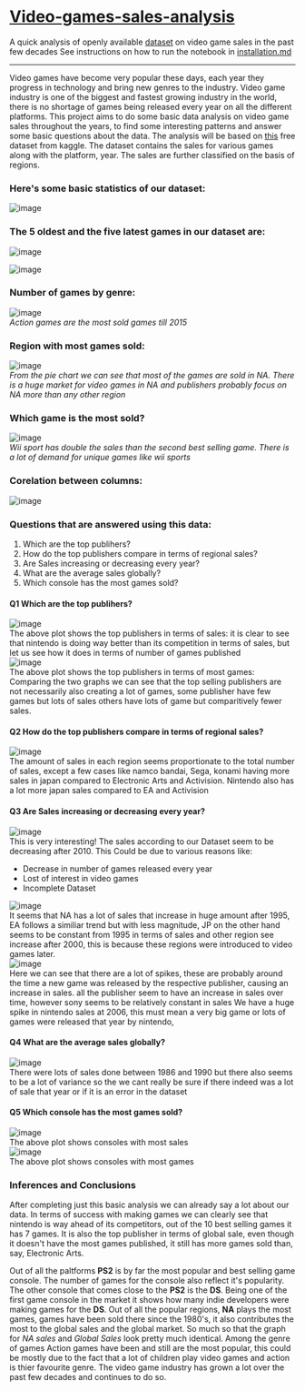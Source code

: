 # [Video-games-sales-analysis](https://github.com/mizerablepi/Video-games-sales-analysis/blob/main/Project_Video_game_sales_analysis.ipynb)
A quick analysis of openly available [dataset](https://www.kaggle.com/datasets/gregorut/videogamesales) on video game sales in the past few decades
See instructions on how to run the notebook in [installation.md](https://github.com/mizerablepi/Video-games-sales-analysis/blob/main/installation.md)
<hr>

Video games have become very popular these days, each year they progress in technology and bring new genres to the industry. Video game industry is one of the biggest and fastest growing industry in the world, there is no shortage of games being released every year on all the different platforms. This project aims to do some basic data analysis on video game sales throughout the years, to find some interesting patterns and answer some basic questions about the data. The analysis will be based on [this](https://www.kaggle.com/gregorut/videogamesales) free dataset from kaggle. The dataset contains the sales for various games along with the platform, year. The sales are further classified on the basis of regions.<br>

### Here's some basic statistics of our dataset:<br>
![image](https://user-images.githubusercontent.com/41267142/227131340-4d68329c-d73a-473e-b7f0-cd49c00a3ebd.png)

### The 5 oldest and the five latest games in our dataset are:<br>
![image](https://user-images.githubusercontent.com/41267142/227140594-5231ec0b-b213-4a9d-b379-9f58f3d709ac.png)

![image](https://user-images.githubusercontent.com/41267142/227140657-8f329bd3-01a5-4b8e-89ce-d68f47f7e332.png)

### Number of games by genre:<br>
![image](https://user-images.githubusercontent.com/41267142/227141036-8c693d65-bd03-47d7-9aff-126b8613f48d.png)<br>
_Action games are the most sold games till 2015_

### Region with most games sold:<br>
![image](https://user-images.githubusercontent.com/41267142/227142386-bf839cdb-d850-4948-a72b-93872ae56759.png)<br>
_From the pie chart we can see that most of the games are sold in NA. There is a huge market for video games in NA and publishers probably focus on NA more than any other region_

### Which game is the most sold?<br>
![image](https://user-images.githubusercontent.com/41267142/227142770-00c62f79-f8d5-480c-9d81-d62384e38dca.png)<br>
_Wii sport has double the sales than the second best selling game. There is a lot of demand for unique games like wii sports_

### Corelation between columns:<br>
![image](https://user-images.githubusercontent.com/41267142/227143156-fa303b86-2212-4050-afef-456d8eae4f43.png)

### Questions that are answered using this data:
1. Which are the top publihers?
2. How do the top publishers compare in terms of regional sales?
3. Are Sales increasing or decreasing every year?
4. What are the average sales globally?
5. Which console has the most games sold?

#### Q1 Which are the top publihers?
![image](https://user-images.githubusercontent.com/41267142/227144317-1b7e1c18-3199-4342-af62-c02640249d39.png)<br>
The above plot shows the top publishers in terms of sales: it is clear to see that nintendo is doing way better than its competition in terms of sales, but let us see how it does in terms of number of games published<br>
![image](https://user-images.githubusercontent.com/41267142/227144384-f2116c0c-e189-4c60-8717-036ab767c143.png)<br>
The above plot shows the top publishers in terms of most games: Comparing the two graphs we can see that the top selling publishers are not necessarily also creating a lot of games, some publisher have few games but lots of sales others have lots of game but comparitively fewer sales.

#### Q2 How do the top publishers compare in terms of regional sales?
![image](https://user-images.githubusercontent.com/41267142/227144605-9e8a2240-1a4f-4e3d-888c-93ef6b58a022.png)<br>
The amount of sales in each region seems proportionate to the total number of sales, except a few cases like namco bandai, Sega, konami having more sales in japan compared to Electronic Arts and Activision. Nintendo also has a lot more japan sales compared to EA and Activision

#### Q3 Are Sales increasing or decreasing every year?
![image](https://user-images.githubusercontent.com/41267142/227144925-83e63784-a3ba-4adb-a142-c49826042b9c.png)<br>
This is very interesting! The sales according to our Dataset seem to be decreasing after 2010. This Could be due to various reasons like:
* Decrease in number of games released every year
* Lost of interest in video games
* Incomplete Dataset

![image](https://user-images.githubusercontent.com/41267142/227144875-329de5bc-80fb-48d0-b388-b18f8a8df148.png)<br>
It seems that NA has a lot of sales that increase in huge amount after 1995, EA follows a similiar trend but with less magnitude, JP on the other hand seems to be constant from 1995 in terms of sales and other region see increase after 2000, this is because these regions were introduced to video games later.<br>
![image](https://user-images.githubusercontent.com/41267142/227145151-ed592acc-8e63-45dc-ae1a-ccf08e9abc24.png)<br>
Here we can see that there are a lot of spikes, these are probably around the time a new game was released by the respective publisher, causing an increase in sales. all the publisher seem to have an increase in sales over time, however sony seems to be relatively constant in sales We have a huge spike in nintendo sales at 2006, this must mean a very big game or lots of games were released that year by nintendo,

#### Q4 What are the average sales globally?
![image](https://user-images.githubusercontent.com/41267142/227145350-72dd0137-1461-4d90-8cf4-40358f203d7b.png)<br>
There were lots of sales done between 1986 and 1990 but there also seems to be a lot of variance so the we cant really be sure if there indeed was a lot of sale that year or if it is an error in the dataset

#### Q5 Which console has the most games sold?
![image](https://user-images.githubusercontent.com/41267142/227145568-ddffd3b9-cf08-4b55-987f-6bc92e88b966.png)<br>
The above plot shows consoles with most sales<br>
![image](https://user-images.githubusercontent.com/41267142/227145623-447a11b4-c5d6-4c4a-82f5-6739de92baac.png)<br>
The above plot shows consoles with most games


### Inferences and Conclusions<br>
After completing just this basic analysis we can already say a lot about our data. In terms of success with making games we can clearly see that nintendo is way ahead of its competitors, out of the 10 best selling games it has 7 games. It is also the top publisher in terms of global sale, even though it doesn't have the most games published, it still has more games sold than, say, Electronic Arts.

Out of all the paltforms **PS2** is by far the most popular and best selling game console. The number of games for the console also reflect it's popularity. The other console that comes close to the **PS2** is the **DS**. Being one of the first game console in the market it shows how many indie developers were making games for the **DS**. Out of all the popular regions, **NA** plays the most games, games have been sold there since the 1980's, it also contributes the most to the global sales and the global market. So much so that the graph for _NA sales_ and _Global Sales_ look pretty much identical. Among the genre of games Action games have been and still are the most popular, this could be mostly due to the fact that a lot of children play video games and action is thier favourite genre. The video game industry has grown a lot over the past few decades and continues to do so. 
